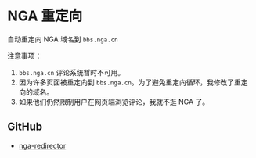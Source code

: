 # NGA 重定向

自动重定向 NGA 域名到 `bbs.nga.cn`

注意事项：

1. `bbs.nga.cn` 评论系统暂时不可用。
2. 因为许多页面被重定向到 `bbs.nga.cn`。为了避免重定向循环，我修改了重定向的域名。
3. 如果他们仍然限制用户在网页端浏览评论，我就不逛 NGA 了。

## GitHub

- [nga-redirector][github]

[github]: https://github.com/akiirui/userscript/tree/nga-redirector
